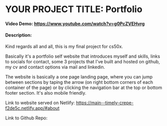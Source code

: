# YOUR PROJECT TITLE: Portfolio
#### Video Demo:  <https://www.youtube.com/watch?v=g0PcZVEHvrg>
#### Description:
Kind regards all and all, this is my final project for cs50x.

Basically it's a portfolio self website that introduces myself and skills,
links to socials for contact, some 3 projects that I've built and hosted on github, my cv and contact options via mail and linkedin.

The website is basically a one page landing page, where you can jump between sections by taping the arrow (on right bottom corners of each container of the page) or by clicking the navigation bar at the top or bottom footer section. It's also mobile friendly. 

Link to website served on Netlify: https://main--timely-crepe-f2de5c.netlify.app/#about

Link to Github Repo: 
